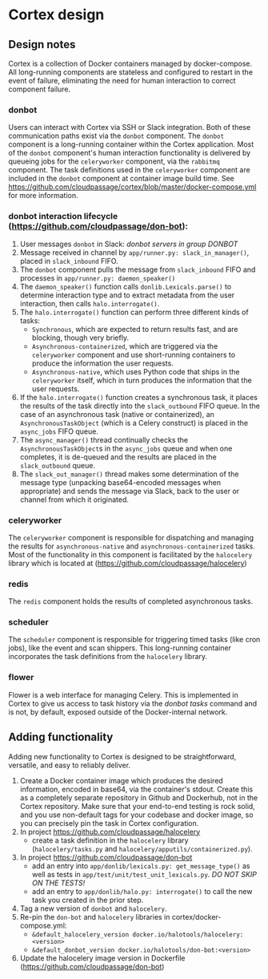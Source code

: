 # Cortex design

## Design notes

Cortex is a collection of Docker containers managed by docker-compose.  All long-running components are stateless and configured to restart in the event of failure, eliminating the need for human interaction to correct component failure.

### donbot

Users can interact with Cortex via SSH or Slack integration. Both of these communication paths exist via the `donbot` component.  The `donbot` component is a long-running container within the Cortex application.  Most of the `donbot` component's human interaction functionality is delivered by queueing jobs for the `celeryworker` component, via the `rabbitmq` component.  The task definitions used in the `celeryworker` component are included in the `donbot` component at container image build time. See https://github.com/cloudpassage/cortex/blob/master/docker-compose.yml for more information.

### donbot interaction lifecycle (https://github.com/cloudpassage/don-bot):

1. User messages `donbot` in Slack: *donbot servers in group DONBOT*
1. Message received in channel by `app/runner.py: slack_in_manager()`, placed in `slack_inbound` FIFO.
1. The `donbot` component pulls the message from `slack_inbound` FIFO and processes in `app/runner.py: daemon_speaker()`
1. The `daemon_speaker()` function calls `donlib.Lexicals.parse()` to determine interaction type and to extract metadata from the user interaction, then calls `halo.interrogate()`.
1. The `halo.interrogate()` function can perform three different kinds of tasks:
    * `Synchronous`, which are expected to return results fast, and are blocking, though very briefly.
    * `Asynchronous-containerized`, which are triggered via the `celeryworker` component and use short-running containers to produce the information the user requests.
    * `Asynchronous-native`, which uses Python code that ships in the `celeryworker` itself, which in turn produces the information that the user requests.
1. If the `halo.interrogate()` function creates a synchronous task, it places the results of the task directly into the `slack_outbound` FIFO queue.  In the case of an asynchronous task (native or containerized), an `AsynchronousTaskObject` (which is a Celery construct) is placed in the `async_jobs` FIFO queue.
1. The `async_manager()` thread continually checks the `AsynchronousTaskObject`s in the `async_jobs` queue and when one completes, it is de-queued and the results are placed in the `slack_outbound` queue.
1. The `slack_out_manager()` thread makes some determination of the message type (unpacking base64-encoded messages when appropriate) and sends the message via Slack, back to the user or channel from which it originated.

### celeryworker

The `celeryworker` component is responsible for dispatching and managing the results for `asynchronous-native` and `asynchronous-containerized` tasks. Most of the functionality in this component is facilitated by the `halocelery` library which is located at (https://github.com/cloudpassage/halocelery)

### redis

The `redis` component holds the results of completed asynchronous tasks.

### scheduler

The `scheduler` component is responsible for triggering timed tasks (like cron jobs), like the event and scan shippers.  This long-running container incorporates the task definitions from the `halocelery` library.

### flower

Flower is a web interface for managing Celery.  This is implemented in Cortex to give us access to task history via the *donbot tasks* command and is not, by default, exposed outside of the Docker-internal network.

## Adding functionality

Adding new functionality to Cortex is designed to be straightforward, versatile, and easy to reliably deliver.

1. Create a Docker container image which produces the desired information, encoded in base64, via the container's stdout.  Create this as a completely separate repository in Github and Dockerhub, not in the Cortex repository.  Make sure that your end-to-end testing is rock solid, and you use non-default tags for your codebase and docker image, so you can precisely pin the task in Cortex configuration.
2. In project https://github.com/cloudpassage/halocelery
   - create a task definition in the `halocelery` library (`halocelery/tasks.py` and `halocelery/apputils/containerized.py`).
3. In project https://github.com/cloudpassage/don-bot
   - add an entry into `app/donlib/lexicals.py: get_message_type()` as well as tests in `app/test/unit/test_unit_lexicals.py`.  _DO NOT SKIP ON THE TESTS!_
   - add an entry to `app/donlib/halo.py: interrogate()` to call the new task you created in the prior step.
4. Tag a new version of `donbot` and `halocelery`.
5. Re-pin the `don-bot` and `halocelery` libraries in cortex/docker-compose.yml:
   - `&default_halocelery_version docker.io/halotools/halocelery:<version>`
   - `&default_donbot_version docker.io/halotools/don-bot:<version>`
6. Update the halocelery image version in Dockerfile (https://github.com/cloudpassage/don-bot)
